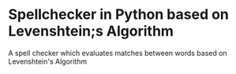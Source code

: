 # Spellchecker in Python based on Levenshtein;s Algorithm
A spell checker which evaluates matches between words based on Levenshtein's Algorithm
